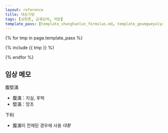 ```yaml
---
layout: reference
title: 대승기탕
tags: [상한론, 금궤요략, 처방]
template_pass: [template_shanghanlun_formulas.md, template_geumgweyolyag_formulas.md, template_etc_formulas.md]
---
```


{% for tmp in page.template_pass %}

{% include {{ tmp }} %}

{% endfor %}

## 임상 메모

腹堅滿
* 腹滿：지실, 후박
* 堅滿：망초

下利
* 腹滿이 전제된 경우에 사용 _대황_
